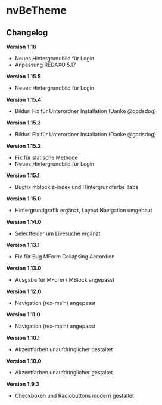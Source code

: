 ﻿nvBeTheme
=========

Changelog
---------
<b>Version 1.16</b>
- Neues Hintergrundbild für Login
- Anpassung REDAXO 5.17

<b>Version 1.15.5</b>
- Neues Hintergrundbild für Login

<b>Version 1.15.4</b>
- Bildurl Fix für Unterordner Installation (Danke @godsdog)

<b>Version 1.15.3</b>
- Bildurl Fix für Unterordner Installation (Danke @godsdog)

<b>Version 1.15.2</b>
- Fix für statische Methode
- Neues Hintergrundbild für Login

<b>Version 1.15.1</b>
- Bugfix mblock z-index und Hintergrundfarbe Tabs

<b>Version 1.15.0</b>
- Hintergrundgrafik ergänzt, Layout Navigation umgebaut

<b>Version 1.14.0</b>
- Selectfelder um Livesuche ergänzt

<b>Version 1.13.1</b>
- Fix für Bug MForm Collapsing Accordion

<b>Version 1.13.0</b>
- Ausgabe für MForm / MBlock angepasst

<b>Version 1.12.0</b>
- Navigation (rex-main) angepasst

<b>Version 1.11.0</b>
- Navigation (rex-main) angepasst

<b>Version 1.10.1</b>
- Akzentfarben unaufdringlicher gestaltet

<b>Version 1.10.0</b>
- Akzentfarben unaufdringlicher gestaltet

<b>Version 1.9.3</b>
- Checkboxen und Radiobuttons modern gestaltet